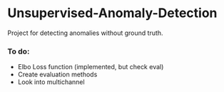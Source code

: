 # Unsupervised-Anomaly-Detection
Project for detecting anomalies without ground truth.

### To do:
* Elbo Loss function (implemented, but check eval)
* Create evaluation methods
* Look into multichannel
